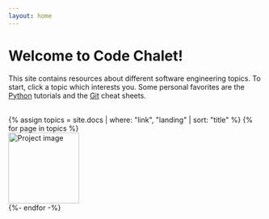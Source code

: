 ```yaml
---
layout: home
---
```

# Welcome to Code Chalet!
This site contains resources about different software engineering topics. To start, click a topic which interests you. Some personal favorites are the [Python](/docs/python/index.html) tutorials and the [Git](/docs/gitcli/index.html) cheat sheets.

<br>

<div class="row">
  {% assign topics = site.docs | where: "link", "landing" | sort: "title" %}
  {% for page in topics %}
    <div class="col-lg-4">
      <span>
        <a href="{{ page.url | relative_url }}">
          <img src="{{ site.baseurl }}/assets/img/docs/{{ page.image }}.png" alt="Project image" width="140" height="140">
        </a>
      </span>
    </div>
  {%- endfor -%}
</div>